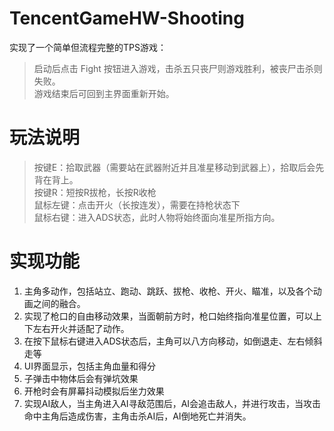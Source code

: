 # TencentGameHW-Shooting
实现了一个简单但流程完整的TPS游戏：  
> 启动后点击 Fight 按钮进入游戏，击杀五只丧尸则游戏胜利，被丧尸击杀则失败。  
> 游戏结束后可回到主界面重新开始。  

# 玩法说明
> 按键E：拾取武器（需要站在武器附近并且准星移动到武器上），拾取后会先背在背上。  
> 按键R：短按R拔枪，长按R收枪  
> 鼠标左键：点击开火（长按连发），需要在持枪状态下  
> 鼠标右键：进入ADS状态，此时人物将始终面向准星所指方向。  

# 实现功能  
1. 主角多动作，包括站立、跑动、跳跃、拔枪、收枪、开火、瞄准，以及各个动画之间的融合。
2. 实现了枪口的自由移动效果，当面朝前方时，枪口始终指向准星位置，可以上下左右开火并适配了动作。
3. 在按下鼠标右键进入ADS状态后，主角可以八方向移动，如倒退走、左右倾斜走等
4. UI界面显示，包括主角血量和得分
5. 子弹击中物体后会有弹坑效果
6. 开枪时会有屏幕抖动模拟后坐力效果
7. 实现AI敌人，当主角进入AI寻敌范围后，AI会追击敌人，并进行攻击，当攻击命中主角后造成伤害，主角击杀AI后，AI倒地死亡并消失。

